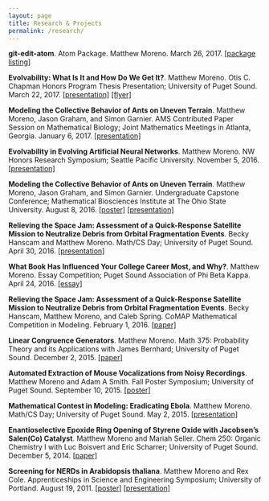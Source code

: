 ```yaml
---
layout: page
title: Research & Projects
permalink: /research/
---
```


**git-edit-atom**. Atom Package. Matthew Moreno. March 26, 2017. [[package listing]](https://atom.io/packages/git-edit-atom)

**Evolvability: What Is It and How Do We Get It?**. Matthew Moreno. Otis C. Chapman Honors Program Thesis Presentation; University of Puget Sound. March 22, 2017. [[presentation]](/resources/march_22_2017_presentation.pdf) [[flyer]](/resources/march_22_2017_flyer.pdf)

**Modeling the Collective Behavior of Ants on Uneven Terrain**. Matthew Moreno, Jason Graham, and Simon Garnier. AMS Contributed Paper Session on Mathematical Biology; Joint Mathematics Meetings in Atlanta, Georgia. January 6, 2017.  [[presentation]](/resources/january_6_2017.pdf)

**Evolvability in Evolving Artificial Neural Networks**. Matthew Moreno. NW Honors Research Symposium; Seattle Pacific University. November 5, 2016. [[presentation]](/resources/november_5_2016.pdf)

**Modeling the Collective Behavior of Ants on Uneven Terrain**. Matthew Moreno, Jason Graham, and Simon Garnier. Undergraduate Capstone Conference; Mathematical Biosciences Institute at The Ohio State University. August 8, 2016. [[poster]](/resources/august_8_2016_poster.pdf) [[presentation]](/resources/august_8_2016_presentation.pdf)

**Relieving the Space Jam: Assessment of a Quick-Response Satellite Mission to Neutralize Debris from Orbital Fragmentation Events**. Becky Hanscam and Matthew Moreno. Math/CS Day; University of Puget Sound. April 30, 2016. [[presentation]](/resources/april_30_2016.pdf)

**What Book Has Influenced Your College Career Most, and Why?**. Matthew Moreno. Essay Competition; Puget Sound Association of Phi Beta Kappa. April 24, 2016. [[essay]](/resources/april_24_2016.pdf)

**Relieving the Space Jam: Assessment of a Quick-Response Satellite Mission to Neutralize Debris from Orbital Fragmentation Events**. Becky Hanscam, Matthew Moreno, and Caleb Spring. CoMAP Mathematical Competition in Modeling. February 1, 2016. [[paper]](/resources/february_1_2016.pdf)

**Linear Congruence Generators**. Matthew Moreno. Math 375: Probability Theory and its Applications with James Bernhard; University of Puget Sound. December 2, 2015. [[paper]](/resources/december_2_2015.pdf)

**Automated Extraction of Mouse Vocalizations from Noisy Recordings**. Matthew Moreno and Adam A Smith. Fall Poster Symposium; University of Puget Sound. September 10, 2015. [[poster]](/resources/september_10_2015.pdf)

**Mathematical Contest in Modeling: Eradicating Ebola**. Matthew Moreno. Math/CS Day; University of Puget Sound. May 2, 2015. [[presentation]](/resources/may_2_2015.pdf)

**Enantioselective Epoxide Ring Opening of Styrene Oxide with
Jacobsen’s Salen(Co) Catalyst**. Matthew Moreno and Mariah Seller. Chem 250: Organic Chemistry I with Luc Boisvert and Eric Scharrer; University of Puget Sound. December 5, 2014. [[paper]](/resources/december_5_2014.pdf)

**Screening for NERDs in Arabidopsis thaliana**. Matthew Moreno and Rex Cole. Apprenticeships in Science and Engineering Symposium; University of Portland. August 19, 2011. [[poster]](/resources/august_19_2011_poster.pdf) [[presentation]](/resources/august_19_2011_presentation.pdf)
